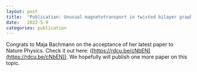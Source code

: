 ```yaml
---
layout: post
title:  "Publication: Unusual magnetotransport in twisted bilayer graphene"
date:   2022-5-9
categories: publication
---
```

Congrats to Maja Bachmann on the acceptance of her latest paper to Nature Physics. Check it out here: ([https://rdcu.be/cNbEN](https://rdcu.be/cNbEN)). We hopefully will publish one more paper on this topic.